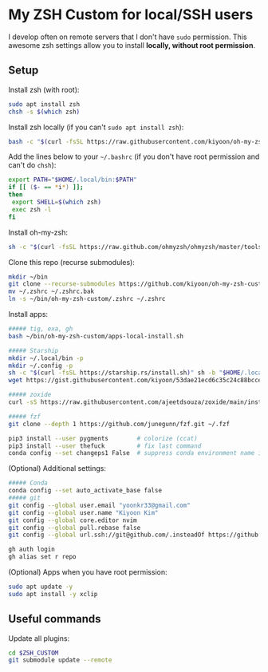 # My ZSH Custom for local/SSH users

I develop often on remote servers that I don't have `sudo` permission. This awesome zsh settings allow you to install **locally, without root permission**.


## Setup

Install zsh (with root):

```bash
sudo apt install zsh
chsh -s $(which zsh)
```

Install zsh locally (if you can't `sudo apt install zsh`):

```bash
bash -c "$(curl -fsSL https://raw.githubusercontent.com/kiyoon/oh-my-zsh-custom/master/zsh-local-install.sh)"
```

Add the lines below to your `~/.bashrc` (if you don't have root permission and can't do `chsh`):

```bash
export PATH="$HOME/.local/bin:$PATH"
if [[ ($- == *i*) ]];
then
 export SHELL=$(which zsh)
 exec zsh -l
fi
```

Install oh-my-zsh:

```zsh
sh -c "$(curl -fsSL https://raw.github.com/ohmyzsh/ohmyzsh/master/tools/install.sh)"
```

Clone this repo (recurse submodules):

```zsh
mkdir ~/bin
git clone --recurse-submodules https://github.com/kiyoon/oh-my-zsh-custom ~/bin/oh-my-zsh-custom
mv ~/.zshrc ~/.zshrc.bak
ln -s ~/bin/oh-my-zsh-custom/.zshrc ~/.zshrc
```

Install apps:

```zsh
##### tig, exa, gh
bash ~/bin/oh-my-zsh-custom/apps-local-install.sh

##### Starship
mkdir ~/.local/bin -p
mkdir ~/.config -p
sh -c "$(curl -fsSL https://starship.rs/install.sh)" sh -b "$HOME/.local/bin" -y
wget https://gist.githubusercontent.com/kiyoon/53dae21ecd6c35c24c88bcce88b89d27/raw/21e8e98917a08a9cb6d1ab85c0fb6fe39b4c28b5/starship.toml -P ~/.config

##### zoxide
curl -sS https://raw.githubusercontent.com/ajeetdsouza/zoxide/main/install.sh | bash

##### fzf
git clone --depth 1 https://github.com/junegunn/fzf.git ~/.fzf

pip3 install --user pygments		# colorize (ccat)
pip3 install --user thefuck			# fix last command
conda config --set changeps1 False	# suppress conda environment name in favour of Starship
```


(Optional) Additional settings:

```zsh
##### Conda
conda config --set auto_activate_base false
##### git
git config --global user.email "yoonkr33@gmail.com"
git config --global user.name "Kiyoon Kim"
git config --global core.editor nvim
git config --global pull.rebase false
git config --global url.ssh://git@github.com/.insteadOf https://github.com/

gh auth login
gh alias set r repo
```

(Optional) Apps when you have root permission:

```zsh
sudo apt update -y
sudo apt install -y xclip
```

## Useful commands

Update all plugins:

```zsh
cd $ZSH_CUSTOM
git submodule update --remote
```

